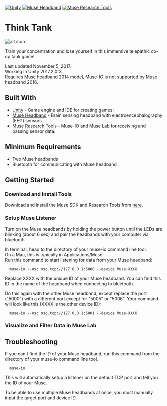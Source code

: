 [![Unity](https://img.shields.io/badge/Unity-2017.2.0f3-blue.svg)](https://unity3d.com/)
[![Muse Headband](https://img.shields.io/badge/Muse-2014-yellowgreen.svg)](http://www.choosemuse.com/)
[![Muse Research Tools](https://img.shields.io/badge/Muse%20Research%20Tools-3.4.1-green.svg)](http://developer.choosemuse.com/research-tools)

# Think Tank

![alt icon]()

Train your concentration and lose yourself in this immersive telepathic co-op tank game!
<br>

Last updated November 5, 2017. <br>
Working in Unity 2017.2.0f3. <br>
Requires Muse headband 2014 model, Muse-IO is not supported by Muse headband 2016. <br>

## Built With

* [Unity](https://unity3d.com/) - Game engine and IDE for creating games!
* [Muse Headband](http://www.choosemuse.com/) - Brain sensing headband with electroencephalography (EEG) sensors.
* [Muse Research Tools](http://developer.choosemuse.com/research-tools) - Muse-IO and Muse Lab for receiving and passing sensor data.

## Minimum Requirements

* Two Muse headbands
* Bluetooth for communicating with Muse headband

## Getting Started

### Download and Install Tools

Download and install the Muse SDK and Research Tools from [here](http://developer.choosemuse.com/research-tools).

### Setup Muse Listener

Turn on the Muse headbands by holding the power button until the LEDs are blinking (about 6 sec) and pair the headbands with your computer via bluetooth.

In terminal, head to the directory of your muse-io command line tool. <br>
On a Mac, this is typically in Applications/Muse. <br>
Run this command to start listening for data from your Muse headband: <br>

```
  muse-io --osc osc.tcp://127.0.0.1:5000 --device Muse-XXXX
```

Replace XXXX with the unique ID of your Muse headband. You can find this ID in the name of the headband when connecting to bluetooth.

Do this again with the other Muse headband, except replace the port ("5000") with a different port except for "5005" or "5006". Your command will look like this (XXXX is the other device ID):

```
  muse-io --osc osc.tcp://127.0.0.1:5001 --device Muse-XXXX
```

### Visualize and Filter Data in Muse Lab




## Troubleshooting

If you can't find the ID of your Muse headband, run this command from the directory of your muse-io command line tool.

```
  muse-io
```

This will automatically setup a listener on the default TCP port and tell you the ID of your Muse.

To be able to use multiple Muse headbands at once, you must manually input the target port and device ID.

